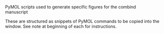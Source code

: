 
PyMOL scripts used to generate specific figures for the combind manuscript

These are structured as snippets of PyMOL commands to be copied into the window.
See note at beginning of each for instructions.
